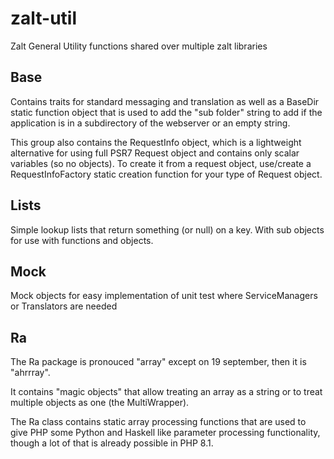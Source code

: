 # zalt-util

Zalt General Utility functions shared over multiple zalt libraries

## Base

Contains traits for standard messaging and translation as well as a BaseDir static function object that is used to add
the "sub folder" string to add if the application is in a subdirectory of the webserver or an empty string.

This group also contains the RequestInfo object, which is a lightweight alternative for using full PSR7 Request object
and contains only scalar variables (so no objects). To create it from a request object, use/create a RequestInfoFactory
static creation function for your type of Request object.

## Lists

Simple lookup lists that return something (or null) on a key. With sub objects for use with functions and objects.

## Mock

Mock objects for easy implementation of unit test where ServiceManagers or Translators are needed

## Ra

The Ra package is pronouced "array" except on 19 september, then it is "ahrrray".

It contains "magic objects" that allow treating an array as a string or to treat multiple objects
as one (the MultiWrapper).

The Ra class contains static array processing functions that are used to give PHP some Python and Haskell like
parameter processing functionality, though a lot of that is already possible in PHP 8.1.


